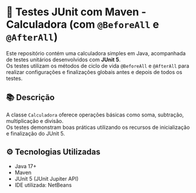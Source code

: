 # 🧪 Testes JUnit com Maven - Calculadora (com `@BeforeAll` e `@AfterAll`)

Este repositório contém uma calculadora simples em Java, acompanhada de testes unitários desenvolvidos com **JUnit 5**.  
Os testes utilizam os métodos de ciclo de vida `@BeforeAll` e `@AfterAll` para realizar configurações e finalizações globais antes e depois de todos os testes.

## 📚 Descrição

A classe `Calculadora` oferece operações básicas como soma, subtração, multiplicação e divisão.  
Os testes demonstram boas práticas utilizando os recursos de inicialização e finalização do JUnit 5.

## ⚙️ Tecnologias Utilizadas

- Java 17+
- Maven
- JUnit 5 (JUnit Jupiter API)
- IDE utilizada: NetBeans
